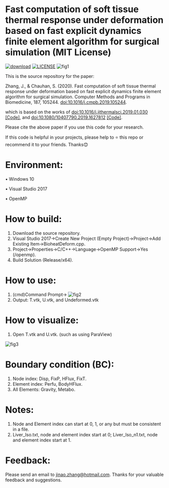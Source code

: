 # Fast computation of soft tissue thermal response under deformation based on fast explicit dynamics finite element algorithm for surgical simulation (MIT License)
[![download](https://img.shields.io/github/downloads/jinaojakezhang/FEDFEMBioheatDeform/total.svg)](https://github.com/jinaojakezhang/FEDFEMBioheatDeform/releases)
[![LICENSE](https://img.shields.io/github/license/jinaojakezhang/FEDFEMBioheatDeform.svg)](https://github.com/jinaojakezhang/FEDFEMBioheatDeform/blob/master/LICENSE)
![fig1](https://user-images.githubusercontent.com/93865598/147800686-7eff7605-090f-4865-add3-94d4fd37b47d.PNG)

This is the source repository for the paper:

Zhang, J., & Chauhan, S. (2020). Fast computation of soft tissue thermal response under deformation based on fast explicit dynamics finite element algorithm for surgical simulation. Computer Methods and Programs in Biomedicine, 187, 105244. [doi:10.1016/j.cmpb.2019.105244](https://www.sciencedirect.com/science/article/abs/pii/S0169260719311344).

which is based on the works of [doi:10.1016/j.ijthermalsci.2019.01.030](https://www.sciencedirect.com/science/article/abs/pii/S1290072918317186) [[Code]](https://github.com/jinaojakezhang/FEDFEM), and [doi:10.1080/10407790.2019.1627812](https://www.tandfonline.com/doi/abs/10.1080/10407790.2019.1627812) [[Code]](https://github.com/jinaojakezhang/FEDFEMBioheat).

Please cite the above paper if you use this code for your research.

If this code is helpful in your projects, please help to :star: this repo or recommend it to your friends. Thanks:blush:
# Environment:
•	Windows 10

•	Visual Studio 2017

•	OpenMP
# How to build:
1.	Download the source repository.
2.	Visual Studio 2017->Create New Project (Empty Project)->Project->Add Existing Item->BioheatDeform.cpp.
3.	Project->Properties->C/C++->Language->OpenMP Support->Yes (/openmp).
4.	Build Solution (Release/x64).
# How to use:
1.	(cmd)Command Prompt-> ![fig2](https://user-images.githubusercontent.com/93865598/147800688-6464dded-72c5-44e2-a883-7e72acb47030.PNG)
2.	Output: T.vtk, U.vtk, and Undeformed.vtk
# How to visualize:
1.	Open T.vtk and U.vtk. (such as using ParaView)

![fig3](https://user-images.githubusercontent.com/93865598/147800691-66567c43-9659-4f7f-9a72-3ae46178564b.PNG)
# Boundary condition (BC):
1.	Node index: Disp, FixP, HFlux, FixT.
2.	Element index: Perfu, BodyHFlux.
3.	All Elements: Gravity, Metabo.
# Notes:
1.	Node and Element index can start at 0, 1, or any but must be consistent in a file.
2.	Liver_Iso.txt, node and element index start at 0; Liver_Iso_n1.txt, node and element index start at 1.
# Feedback:
Please send an email to jinao.zhang@hotmail.com. Thanks for your valuable feedback and suggestions.
